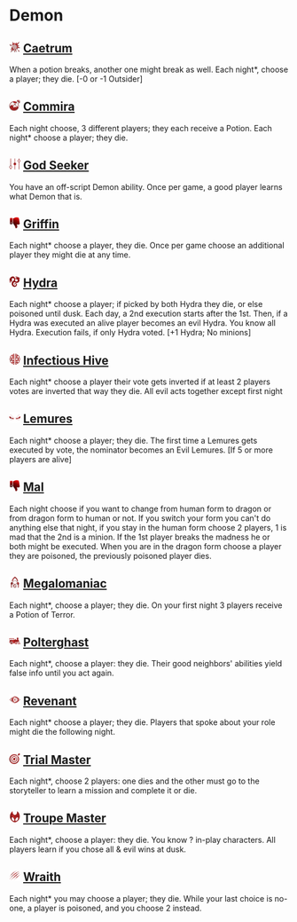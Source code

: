# Demon

## ![](Caetrum/image_readme.png) [Caetrum](Caetrum)
When a potion breaks, another one might break as well. Each night*, choose a player; they die. [-0 or -1 Outsider]

## ![](Commira/image_readme.png) [Commira](Commira)
Each night choose, 3 different players; they each receive a Potion. Each night* choose a player; they die.

## ![](God%20Seeker/image_readme.png) [God Seeker](God%20Seeker)
You have an off-script Demon ability. Once per game, a good player learns what Demon that is.

## ![](image_readme.png) [Griffin](Griffin)
Each night* choose a player, they die. Once per game choose an additional player they might die at any time.

## ![](Hydra/image_readme.png) [Hydra](Hydra)
Each night* choose a player; if picked by both Hydra they die, or else poisoned until dusk. Each day, a 2nd execution starts after the 1st. Then, if a Hydra was executed an alive player becomes an evil Hydra. You know all Hydra. Execution fails, if only Hydra voted. [+1 Hydra; No minions]

## ![](Infectious%20Hive/image_readme.png) [Infectious Hive](Infectious%20Hive)
Each night* choose a player their vote gets inverted if at least 2 players votes are inverted that way they die. All evil acts together except first night

## ![](Lemures/image_readme.png) [Lemures](Lemures)
Each night* choose a player; they die. The first time a Lemures gets executed by vote, the nominator becomes an Evil Lemures. [If 5 or more players are alive]

## ![](image_readme.png) [Mal](Mal)
Each night choose if you want to change from human form to dragon or from dragon form to human or not. If you switch your form you can't do anything else that night, if you stay in the human form choose 2 players, 1 is mad that the 2nd is a minion. If the 1st player breaks the madness he or both might be executed. When you are in the dragon form choose a player they are poisoned, the previously poisoned player dies.

## ![](Megalomaniac/image_readme.png) [Megalomaniac](Megalomaniac)
Each night*, choose a player; they die. On your first night 3 players receive a Potion of Terror.

## ![](Polterghast/image_readme.png) [Polterghast](Polterghast)
Each night*, choose a player: they die. Their good neighbors' abilities yield false info until you act again.

## ![](Revenant/image_readme.png) [Revenant](Revenant)
Each night* choose a player; they die. Players that spoke about your role might die the following night.

## ![](Trial%20Master/image_readme.png) [Trial Master](Trial%20Master)
Each night*, choose 2 players: one dies and the other must go to the storyteller to learn a mission and complete it or die.

## ![](Troupe%20Master/image_readme.png) [Troupe Master](Troupe%20Master)
Each night*, choose a player: they die. You know ? in-play characters. All players learn if you chose all & evil wins at dusk.

## ![](Wraith/image_readme.png) [Wraith](Wraith)
Each night* you may choose a player; they die. While your last choice is no-one, a player is poisoned, and you choose 2 instead.

